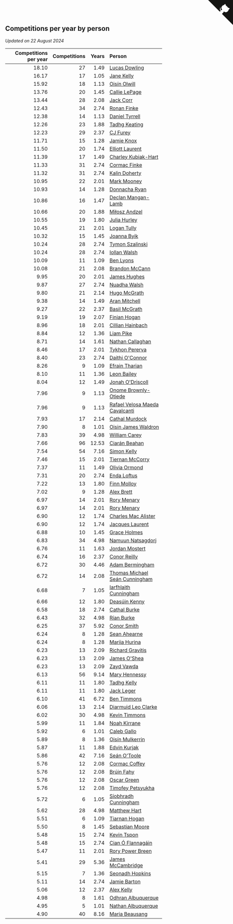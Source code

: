 ## Competitions per year by person

*Updated on 22 August 2024*

| Competitions per year | Competitions | Years | Person |
| ---: | ---: | ---: | :--- |
| 18.10 | 27 | 1.49 | [Lucas Dowling](https://www.worldcubeassociation.org/persons/2023DOWL01) |
| 16.17 | 17 | 1.05 | [Jane Kelly](https://www.worldcubeassociation.org/persons/2023KELL23) |
| 15.92 | 18 | 1.13 | [Oisín Olwill](https://www.worldcubeassociation.org/persons/2023OLWI01) |
| 13.76 | 20 | 1.45 | [Callie LePage](https://www.worldcubeassociation.org/persons/2023LEPA01) |
| 13.44 | 28 | 2.08 | [Jack Corr](https://www.worldcubeassociation.org/persons/2022CORR06) |
| 12.43 | 34 | 2.74 | [Ronan Finke](https://www.worldcubeassociation.org/persons/2021FINK02) |
| 12.38 | 14 | 1.13 | [Daniel Tyrrell](https://www.worldcubeassociation.org/persons/2023TYRR01) |
| 12.26 | 23 | 1.88 | [Tadhg Keating](https://www.worldcubeassociation.org/persons/2022KEAT02) |
| 12.23 | 29 | 2.37 | [CJ Furey](https://www.worldcubeassociation.org/persons/2022FURE01) |
| 11.71 | 15 | 1.28 | [Jamie Knox](https://www.worldcubeassociation.org/persons/2023KNOX02) |
| 11.50 | 20 | 1.74 | [Elliott Laurent](https://www.worldcubeassociation.org/persons/2022LAUR09) |
| 11.39 | 17 | 1.49 | [Charley Kubiak-Hart](https://www.worldcubeassociation.org/persons/2023KUBI01) |
| 11.33 | 31 | 2.74 | [Cormac Finke](https://www.worldcubeassociation.org/persons/2021FINK01) |
| 11.32 | 31 | 2.74 | [Kalin Doherty](https://www.worldcubeassociation.org/persons/2021DOHE02) |
| 10.95 | 22 | 2.01 | [Mark Mooney](https://www.worldcubeassociation.org/persons/2022MOON08) |
| 10.93 | 14 | 1.28 | [Donnacha Ryan](https://www.worldcubeassociation.org/persons/2023RYAN04) |
| 10.86 | 16 | 1.47 | [Declan Mangan-Lamb](https://www.worldcubeassociation.org/persons/2023MANG02) |
| 10.66 | 20 | 1.88 | [Miłosz Andzel](https://www.worldcubeassociation.org/persons/2022ANDZ01) |
| 10.55 | 19 | 1.80 | [Julia Hurley](https://www.worldcubeassociation.org/persons/2022HURL02) |
| 10.45 | 21 | 2.01 | [Logan Tully](https://www.worldcubeassociation.org/persons/2022TULL02) |
| 10.32 | 15 | 1.45 | [Joanna Byik](https://www.worldcubeassociation.org/persons/2023BYIK01) |
| 10.24 | 28 | 2.74 | [Tymon Szalinski](https://www.worldcubeassociation.org/persons/2021SZAL01) |
| 10.24 | 28 | 2.74 | [Iollan Walsh](https://www.worldcubeassociation.org/persons/2021WALS03) |
| 10.09 | 11 | 1.09 | [Ben Lyons](https://www.worldcubeassociation.org/persons/2023LYON02) |
| 10.08 | 21 | 2.08 | [Brandon McCann](https://www.worldcubeassociation.org/persons/2022MCCA04) |
| 9.95 | 20 | 2.01 | [James Hughes](https://www.worldcubeassociation.org/persons/2022HUGH08) |
| 9.87 | 27 | 2.74 | [Nuadha Walsh](https://www.worldcubeassociation.org/persons/2021WALS04) |
| 9.80 | 21 | 2.14 | [Hugo McGrath](https://www.worldcubeassociation.org/persons/2022MCGR02) |
| 9.38 | 14 | 1.49 | [Aran Mitchell](https://www.worldcubeassociation.org/persons/2023MITC04) |
| 9.27 | 22 | 2.37 | [Basil McGrath](https://www.worldcubeassociation.org/persons/2022MCGR01) |
| 9.19 | 19 | 2.07 | [Finian Hogan](https://www.worldcubeassociation.org/persons/2022HOGA01) |
| 8.96 | 18 | 2.01 | [Cillian Hainbach](https://www.worldcubeassociation.org/persons/2022HAIN04) |
| 8.84 | 12 | 1.36 | [Liam Pike](https://www.worldcubeassociation.org/persons/2023PIKE03) |
| 8.71 | 14 | 1.61 | [Nathan Callaghan](https://www.worldcubeassociation.org/persons/2023CALL01) |
| 8.46 | 17 | 2.01 | [Tykhon Pererva](https://www.worldcubeassociation.org/persons/2022PERE32) |
| 8.40 | 23 | 2.74 | [Daithi O'Connor](https://www.worldcubeassociation.org/persons/2021OCON01) |
| 8.26 | 9 | 1.09 | [Efrain Tharian](https://www.worldcubeassociation.org/persons/2023THAR03) |
| 8.10 | 11 | 1.36 | [Leon Bailey](https://www.worldcubeassociation.org/persons/2023BAIL04) |
| 8.04 | 12 | 1.49 | [Jonah O'Driscoll](https://www.worldcubeassociation.org/persons/2023ODRI01) |
| 7.96 | 9 | 1.13 | [Onome Brownly-Otiede](https://www.worldcubeassociation.org/persons/2023BROW36) |
| 7.96 | 9 | 1.13 | [Rafael Velosa Maeda Cavalcanti](https://www.worldcubeassociation.org/persons/2023CAVA03) |
| 7.93 | 17 | 2.14 | [Cathal Murdock](https://www.worldcubeassociation.org/persons/2022MURD01) |
| 7.90 | 8 | 1.01 | [Oisin James Waldron](https://www.worldcubeassociation.org/persons/2023WALD04) |
| 7.83 | 39 | 4.98 | [William Carey](https://www.worldcubeassociation.org/persons/2019CARE02) |
| 7.66 | 96 | 12.53 | [Ciarán Beahan](https://www.worldcubeassociation.org/persons/2012BEAH01) |
| 7.54 | 54 | 7.16 | [Simon Kelly](https://www.worldcubeassociation.org/persons/2017KELL08) |
| 7.46 | 15 | 2.01 | [Tiernan McCorry](https://www.worldcubeassociation.org/persons/2022MCCO09) |
| 7.37 | 11 | 1.49 | [Olivia Ormond](https://www.worldcubeassociation.org/persons/2023ORMO02) |
| 7.31 | 20 | 2.74 | [Enda Loftus](https://www.worldcubeassociation.org/persons/2021LOFT01) |
| 7.22 | 13 | 1.80 | [Finn Molloy](https://www.worldcubeassociation.org/persons/2022MOLL03) |
| 7.02 | 9 | 1.28 | [Alex Brett](https://www.worldcubeassociation.org/persons/2023BRET04) |
| 6.97 | 14 | 2.01 | [Rory Menary](https://www.worldcubeassociation.org/persons/2022MENA01) |
| 6.97 | 14 | 2.01 | [Rory Menary](https://www.worldcubeassociation.org/persons/2022MENA01) |
| 6.90 | 12 | 1.74 | [Charles Mac Alister](https://www.worldcubeassociation.org/persons/2022ALIS02) |
| 6.90 | 12 | 1.74 | [Jacques Laurent](https://www.worldcubeassociation.org/persons/2022LAUR10) |
| 6.88 | 10 | 1.45 | [Grace Holmes](https://www.worldcubeassociation.org/persons/2023HOLM04) |
| 6.83 | 34 | 4.98 | [Namuun Natsagdorj](https://www.worldcubeassociation.org/persons/2019NATS02) |
| 6.76 | 11 | 1.63 | [Jordan Mostert](https://www.worldcubeassociation.org/persons/2023MOST01) |
| 6.74 | 16 | 2.37 | [Conor Reilly](https://www.worldcubeassociation.org/persons/2022REIL01) |
| 6.72 | 30 | 4.46 | [Adam Bermingham](https://www.worldcubeassociation.org/persons/2020BERM02) |
| 6.72 | 14 | 2.08 | [Thomas Michael Seán Cunningham](https://www.worldcubeassociation.org/persons/2022CUNN04) |
| 6.68 | 7 | 1.05 | [Iarfhlaith Cunningham](https://www.worldcubeassociation.org/persons/2023CUNN03) |
| 6.66 | 12 | 1.80 | [Deasúin Kenny](https://www.worldcubeassociation.org/persons/2022KENN12) |
| 6.58 | 18 | 2.74 | [Cathal Burke](https://www.worldcubeassociation.org/persons/2021BURK03) |
| 6.43 | 32 | 4.98 | [Rían Burke](https://www.worldcubeassociation.org/persons/2019BURK05) |
| 6.25 | 37 | 5.92 | [Conor Smith](https://www.worldcubeassociation.org/persons/2018SMIT37) |
| 6.24 | 8 | 1.28 | [Sean Ahearne](https://www.worldcubeassociation.org/persons/2023AHEA01) |
| 6.24 | 8 | 1.28 | [Mariia Hurina](https://www.worldcubeassociation.org/persons/2023HURI01) |
| 6.23 | 13 | 2.09 | [Richard Gravitis](https://www.worldcubeassociation.org/persons/2022GRAV01) |
| 6.23 | 13 | 2.09 | [James O'Shea](https://www.worldcubeassociation.org/persons/2022OSHE01) |
| 6.23 | 13 | 2.09 | [Zayd Vawda](https://www.worldcubeassociation.org/persons/2022VAWD01) |
| 6.13 | 56 | 9.14 | [Mary Hennessy](https://www.worldcubeassociation.org/persons/2015HENN02) |
| 6.11 | 11 | 1.80 | [Tadhg Kelly](https://www.worldcubeassociation.org/persons/2022KELL21) |
| 6.11 | 11 | 1.80 | [Jack Leger](https://www.worldcubeassociation.org/persons/2022LEGE01) |
| 6.10 | 41 | 6.72 | [Ben Timmons](https://www.worldcubeassociation.org/persons/2017TIMM01) |
| 6.06 | 13 | 2.14 | [Diarmuid Leo Clarke](https://www.worldcubeassociation.org/persons/2022CLAR14) |
| 6.02 | 30 | 4.98 | [Kevin Timmons](https://www.worldcubeassociation.org/persons/2019TIMM01) |
| 5.99 | 11 | 1.84 | [Noah Kirrane](https://www.worldcubeassociation.org/persons/2022KIRR02) |
| 5.92 | 6 | 1.01 | [Caleb Gallo](https://www.worldcubeassociation.org/persons/2023GALL25) |
| 5.89 | 8 | 1.36 | [Oisín Mulkerrin](https://www.worldcubeassociation.org/persons/2023MULK01) |
| 5.87 | 11 | 1.88 | [Edvin Kurjak](https://www.worldcubeassociation.org/persons/2022KURJ01) |
| 5.86 | 42 | 7.16 | [Seán O'Toole](https://www.worldcubeassociation.org/persons/2017OTOO03) |
| 5.76 | 12 | 2.08 | [Cormac Coffey](https://www.worldcubeassociation.org/persons/2022COFF01) |
| 5.76 | 12 | 2.08 | [Brúin Fahy](https://www.worldcubeassociation.org/persons/2022FAHY01) |
| 5.76 | 12 | 2.08 | [Oscar Green](https://www.worldcubeassociation.org/persons/2022GREE14) |
| 5.76 | 12 | 2.08 | [Timofey Petsyukha](https://www.worldcubeassociation.org/persons/2022PETS02) |
| 5.72 | 6 | 1.05 | [Síobhradh Cunningham](https://www.worldcubeassociation.org/persons/2023CUNN04) |
| 5.62 | 28 | 4.98 | [Matthew Hart](https://www.worldcubeassociation.org/persons/2019HART11) |
| 5.51 | 6 | 1.09 | [Tiarnan Hogan](https://www.worldcubeassociation.org/persons/2023HOGA04) |
| 5.50 | 8 | 1.45 | [Sebastian Moore](https://www.worldcubeassociation.org/persons/2023MOOR03) |
| 5.48 | 15 | 2.74 | [Kevin Tspon](https://www.worldcubeassociation.org/persons/2021TSPO01) |
| 5.48 | 15 | 2.74 | [Cian Ó Flannagáin](https://www.worldcubeassociation.org/persons/2021OFLA01) |
| 5.47 | 11 | 2.01 | [Rory Power Breen](https://www.worldcubeassociation.org/persons/2022BREE02) |
| 5.41 | 29 | 5.36 | [James McCambridge](https://www.worldcubeassociation.org/persons/2019MCCA09) |
| 5.15 | 7 | 1.36 | [Seonadh Hopkins](https://www.worldcubeassociation.org/persons/2023HOPK01) |
| 5.11 | 14 | 2.74 | [Jamie Barton](https://www.worldcubeassociation.org/persons/2021BART03) |
| 5.06 | 12 | 2.37 | [Alex Kelly](https://www.worldcubeassociation.org/persons/2022KELL03) |
| 4.98 | 8 | 1.61 | [Odhran Albuquerque](https://www.worldcubeassociation.org/persons/2023ALBU01) |
| 4.95 | 5 | 1.01 | [Nathan Albuquerque](https://www.worldcubeassociation.org/persons/2023ALBU04) |
| 4.90 | 40 | 8.16 | [Maria Beausang](https://www.worldcubeassociation.org/persons/2016BEAU03) |


<a href="https://github.com/simonkellly/wca_statistics_ireland" class="github-corner" aria-label="View source on Github"><svg width="80" height="80" viewBox="0 0 250 250" style="fill:#151513; color:#fff; position: absolute; top: 0; border: 0; right: 0;" aria-hidden="true"><path d="M0,0 L115,115 L130,115 L142,142 L250,250 L250,0 Z"></path><path d="M128.3,109.0 C113.8,99.7 119.0,89.6 119.0,89.6 C122.0,82.7 120.5,78.6 120.5,78.6 C119.2,72.0 123.4,76.3 123.4,76.3 C127.3,80.9 125.5,87.3 125.5,87.3 C122.9,97.6 130.6,101.9 134.4,103.2" fill="currentColor" style="transform-origin: 130px 106px;" class="octo-arm"></path><path d="M115.0,115.0 C114.9,115.1 118.7,116.5 119.8,115.4 L133.7,101.6 C136.9,99.2 139.9,98.4 142.2,98.6 C133.8,88.0 127.5,74.4 143.8,58.0 C148.5,53.4 154.0,51.2 159.7,51.0 C160.3,49.4 163.2,43.6 171.4,40.1 C171.4,40.1 176.1,42.5 178.8,56.2 C183.1,58.6 187.2,61.8 190.9,65.4 C194.5,69.0 197.7,73.2 200.1,77.6 C213.8,80.2 216.3,84.9 216.3,84.9 C212.7,93.1 206.9,96.0 205.4,96.6 C205.1,102.4 203.0,107.8 198.3,112.5 C181.9,128.9 168.3,122.5 157.7,114.1 C157.9,116.9 156.7,120.9 152.7,124.9 L141.0,136.5 C139.8,137.7 141.6,141.9 141.8,141.8 Z" fill="currentColor" class="octo-body"></path></svg></a><style>.github-corner:hover .octo-arm{animation:octocat-wave 560ms ease-in-out}@keyframes octocat-wave{0%,100%{transform:rotate(0)}20%,60%{transform:rotate(-25deg)}40%,80%{transform:rotate(10deg)}}@media (max-width:500px){.github-corner:hover .octo-arm{animation:none}.github-corner .octo-arm{animation:octocat-wave 560ms ease-in-out}}</style>
